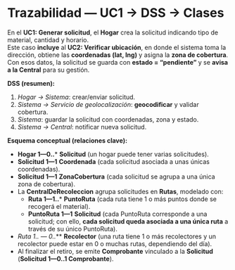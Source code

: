 # Trazabilidad — UC1 → DSS → Clases

En el **UC1: Generar solicitud**, el **Hogar** crea la solicitud indicando tipo de material, cantidad y horario.  
Este caso **incluye** al **UC2: Verificar ubicación**, en donde el sistema toma la dirección, obtiene las **coordenadas (lat, lng)** y asigna la **zona de cobertura**.  
Con esos datos, la solicitud se guarda con **estado = “pendiente”** y se **avisa a la Central** para su gestión.

**DSS (resumen):**
1) *Hogar → Sistema*: crear/enviar solicitud.  
2) *Sistema → Servicio de geolocalización*: **geocodificar** y validar cobertura.  
3) *Sistema*: guardar la solicitud con coordenadas, zona y estado.  
4) *Sistema → Central*: notificar nueva solicitud.

**Esquema conceptual (relaciones clave):**
- **Hogar 1—0..*** **Solicitud** (un hogar puede tener varias solicitudes).
- **Solicitud 1—1** **Coordenada** (cada solicitud asociada a unas únicas coordenadas).
- **Solicitud 1—1** **ZonaCobertura** (cada solicitud se agrupa a una única zona de cobertura).
- La **CentralDeRecoleccion** agrupa solicitudes en **Rutas**, modelado con:
  - **Ruta 1—1..*** **PuntoRuta** (cada ruta tiene 1 o más puntos donde se recogerá el material).
  - **PuntoRuta 1—1** **Solicitud** (cada PuntoRuta corresponde a una solicitud; con ello, **cada solicitud queda asociada a una única ruta** a través de su único PuntoRuta).
- **Ruta 1..* — 0..*** **Recolector** (una ruta tiene 1 o más recolectores y un recolector puede estar en 0 o muchas rutas, dependiendo del día).
- Al finalizar el retiro, se emite **Comprobante** vinculado a la **Solicitud** (**Solicitud 1—0..1 Comprobante**).

